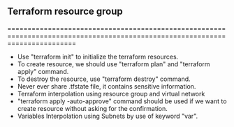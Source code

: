 ## Terraform resource group
=============================================================================================================================
* Use "terraform init" to initialize the terraform resources.
* To create resource, we should use "terraform plan" and "terraform apply" command.
* To destroy the resource, use "terraform destroy" command.
* Never ever share .tfstate file, it contains sensitive information.
* Terraform interpolation using resource group and virtual network
* "terraform apply -auto-approve" command should be used if we want to create resource without asking for the confirmation.
*  Variables Interpolation using Subnets by use of keyword "var".